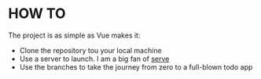 # HOW TO

The project is as simple as Vue makes it:

- Clone the repository tou your local machine
- Use a server to launch. I am a big fan of [serve](https://github.com/zeit/serve)
- Use the branches to take the journey from zero to a full-blown todo app